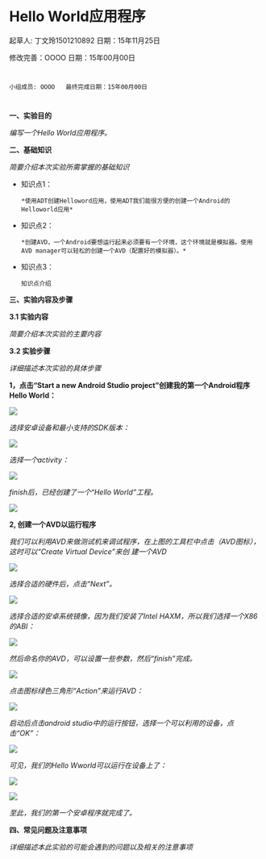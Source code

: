 # Hello World应用程序

起草人: 丁文玲1501210892   日期：15年11月25日

修改完善：OOOO   日期：15年00月00日
# 


    小组成员: OOOO   最终完成日期：15年00月00日
# 

**一、实验目的**

*编写一个Hello World应用程序。*

**二、基础知识**

*简要介绍本次实验所需掌握的基础知识*
   
* 知识点1：

      *使用ADT创建Helloword应用，使用ADT我们能很方便的创建一个Android的Helloworld应用*

* 知识点2：

      *创建AVD，一个Android要想运行起来必须要有一个环境，这个环境就是模拟器。使用 AVD manager可以轻松的创建一个AVD（配置好的模拟器）。*


* 知识点3：

      知识点介绍


   

**三、实验内容及步骤**

**3.1 实验内容**

*简要介绍本次实验的主要内容*

**3.2 实验步骤**

*详细描述本次实验的具体步骤*


**1，点击“Start a new Android Studio project”创建我的第一个Android程序Hello World：**



![](图片1.png)

*选择安卓设备和最小支持的SDK版本：*

![](图片2.png)

*选择一个activity：*

![](图片3.png)

*finish后，已经创建了一个“Hello World”工程。*

![](图片4.png)


**2, 创建一个AVD以运行程序**

*我们可以利用AVD来做测试机来调试程序，在上图的工具栏中点击（AVD图标），这时可以“Create Virtual Device”来创
建一个AVD*

![](图片5.png)

*选择合适的硬件后，点击“Next”。*

![](图片6.png)

*选择合适的安卓系统镜像，因为我们安装了Intel HAXM，所以我们选择一个X86的ABI：*

![](图片7.png)

*然后命名你的AVD，可以设置一些参数，然后“finish”完成。*

![](图片8.png)

*点击图标绿色三角形“Action”来运行AVD：*

![](图片9.png)

*启动后点击android studio中的运行按钮，选择一个可以利用的设备，点击“OK”：*

![](图片10.png)

*可见，我们的Hello Wworld可以运行在设备上了：*

![](图片11.png)

![](图片12.png)

*至此，我们的第一个安卓程序就完成了。*

**四、常见问题及注意事项**

*详细描述本此实验的可能会遇到的问题以及相关的注意事项*



